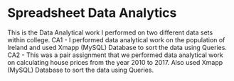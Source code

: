 # Spreadsheet Data Analytics
This is the Data Analytical work I performed on two different data sets within college. 
CA1 - I performed data analytical work on the population of Ireland and used Xmapp (MySQL) Database to sort the data using Queries.
CA2 - This was a pair assignment that we performed data analytical work on calculating house prices from the year 2010 to 2017. Also used Xmapp (MySQL) Database to sort the data using Queries.
